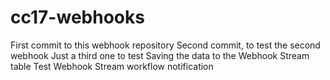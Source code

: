 # cc17-webhooks
First commit to this webhook repository
Second commit, to test the second webhook
Just a third one to test
Saving the data to the Webhook Stream table
Test Webhook Stream workflow notification
